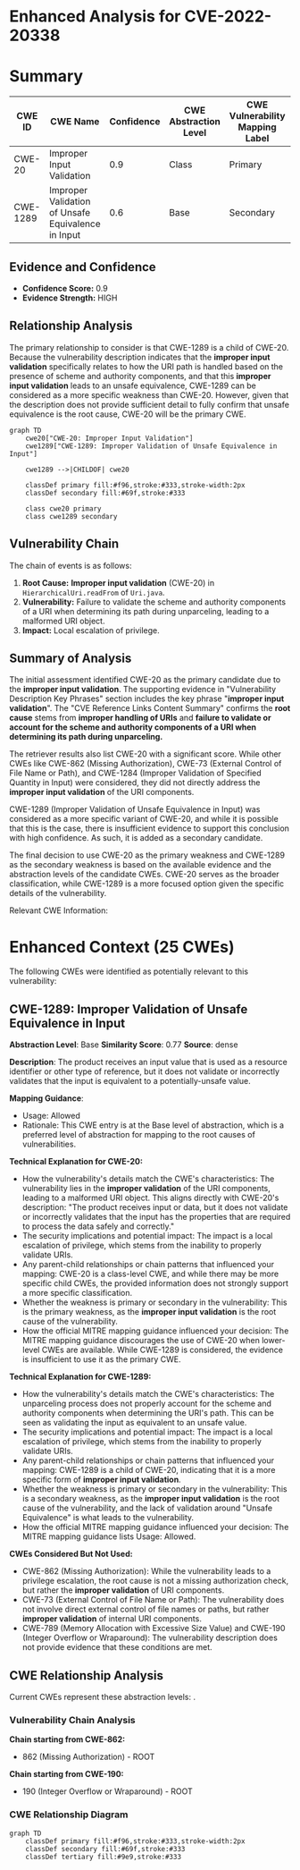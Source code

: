 # Enhanced Analysis for CVE-2022-20338

# Summary
| CWE ID | CWE Name | Confidence | CWE Abstraction Level | CWE Vulnerability Mapping Label | CWE-Vulnerability Mapping Notes |
|---|---|---|---|---|---|
| CWE-20 | Improper Input Validation | 0.9 | Class | Primary | Allowed-with-Review |
| CWE-1289 | Improper Validation of Unsafe Equivalence in Input | 0.6 | Base | Secondary | Allowed |

## Evidence and Confidence

*   **Confidence Score:** 0.9
*   **Evidence Strength:** HIGH

## Relationship Analysis
The primary relationship to consider is that CWE-1289 is a child of CWE-20. Because the vulnerability description indicates that the **improper input validation** specifically relates to how the URI path is handled based on the presence of scheme and authority components, and that this **improper input validation** leads to an unsafe equivalence, CWE-1289 can be considered as a more specific weakness than CWE-20. However, given that the description does not provide sufficient detail to fully confirm that unsafe equivalence is the root cause, CWE-20 will be the primary CWE.

```mermaid
graph TD
    cwe20["CWE-20: Improper Input Validation"]
    cwe1289["CWE-1289: Improper Validation of Unsafe Equivalence in Input"]

    cwe1289 -->|CHILDOF| cwe20
    
    classDef primary fill:#f96,stroke:#333,stroke-width:2px
    classDef secondary fill:#69f,stroke:#333
    
    class cwe20 primary
    class cwe1289 secondary
```

## Vulnerability Chain
The chain of events is as follows:
1.  **Root Cause:** **Improper input validation** (CWE-20) in `HierarchicalUri.readFrom` of `Uri.java`.
2.  **Vulnerability:** Failure to validate the scheme and authority components of a URI when determining its path during unparceling, leading to a malformed URI object.
3.  **Impact:** Local escalation of privilege.

## Summary of Analysis
The initial assessment identified CWE-20 as the primary candidate due to the **improper input validation**. The supporting evidence in "Vulnerability Description Key Phrases" section includes the key phrase "**improper input validation**". The "CVE Reference Links Content Summary" confirms the **root cause** stems from **improper handling of URIs** and **failure to validate or account for the scheme and authority components of a URI when determining its path during unparceling.**

The retriever results also list CWE-20 with a significant score. While other CWEs like CWE-862 (Missing Authorization), CWE-73 (External Control of File Name or Path), and CWE-1284 (Improper Validation of Specified Quantity in Input) were considered, they did not directly address the **improper input validation** of the URI components.

CWE-1289 (Improper Validation of Unsafe Equivalence in Input) was considered as a more specific variant of CWE-20, and while it is possible that this is the case, there is insufficient evidence to support this conclusion with high confidence. As such, it is added as a secondary candidate.

The final decision to use CWE-20 as the primary weakness and CWE-1289 as the secondary weakness is based on the available evidence and the abstraction levels of the candidate CWEs. CWE-20 serves as the broader classification, while CWE-1289 is a more focused option given the specific details of the vulnerability.

Relevant CWE Information:

# Enhanced Context (25 CWEs)
The following CWEs were identified as potentially relevant to this vulnerability:

## CWE-1289: Improper Validation of Unsafe Equivalence in Input
**Abstraction Level**: Base
**Similarity Score**: 0.77
**Source**: dense

**Description**:
The product receives an input value that is used as a resource identifier or other type of reference, but it does not validate or incorrectly validates that the input is equivalent to a potentially-unsafe value.

**Mapping Guidance**:
- Usage: Allowed
- Rationale: This CWE entry is at the Base level of abstraction, which is a preferred level of abstraction for mapping to the root causes of vulnerabilities.

**Technical Explanation for CWE-20:**

*   How the vulnerability's details match the CWE's characteristics: The vulnerability lies in the **improper validation** of the URI components, leading to a malformed URI object. This aligns directly with CWE-20's description: "The product receives input or data, but it does not validate or incorrectly validates that the input has the properties that are required to process the data safely and correctly."
*   The security implications and potential impact: The impact is a local escalation of privilege, which stems from the inability to properly validate URIs.
*   Any parent-child relationships or chain patterns that influenced your mapping: CWE-20 is a class-level CWE, and while there may be more specific child CWEs, the provided information does not strongly support a more specific classification.
*   Whether the weakness is primary or secondary in the vulnerability: This is the primary weakness, as the **improper input validation** is the root cause of the vulnerability.
*   How the official MITRE mapping guidance influenced your decision: The MITRE mapping guidance discourages the use of CWE-20 when lower-level CWEs are available. While CWE-1289 is considered, the evidence is insufficient to use it as the primary CWE.

**Technical Explanation for CWE-1289:**

*   How the vulnerability's details match the CWE's characteristics: The unparceling process does not properly account for the scheme and authority components when determining the URI's path. This can be seen as validating the input as equivalent to an unsafe value.
*   The security implications and potential impact: The impact is a local escalation of privilege, which stems from the inability to properly validate URIs.
*   Any parent-child relationships or chain patterns that influenced your mapping: CWE-1289 is a child of CWE-20, indicating that it is a more specific form of **improper input validation**.
*   Whether the weakness is primary or secondary in the vulnerability: This is a secondary weakness, as the **improper input validation** is the root cause of the vulnerability, and the lack of validation around "Unsafe Equivalence" is what leads to the vulnerability.
*   How the official MITRE mapping guidance influenced your decision: The MITRE mapping guidance lists Usage: Allowed.

**CWEs Considered But Not Used:**

*   CWE-862 (Missing Authorization): While the vulnerability leads to a privilege escalation, the root cause is not a missing authorization check, but rather the **improper validation** of URI components.
*   CWE-73 (External Control of File Name or Path): The vulnerability does not involve direct external control of file names or paths, but rather **improper validation** of internal URI components.
*   CWE-789 (Memory Allocation with Excessive Size Value) and CWE-190 (Integer Overflow or Wraparound): The vulnerability description does not provide evidence that these conditions are met.


## CWE Relationship Analysis

Current CWEs represent these abstraction levels: .


### Vulnerability Chain Analysis

**Chain starting from CWE-862:**
- 862 (Missing Authorization) - ROOT


**Chain starting from CWE-190:**
- 190 (Integer Overflow or Wraparound) - ROOT



### CWE Relationship Diagram

```mermaid
graph TD
    classDef primary fill:#f96,stroke:#333,stroke-width:2px
    classDef secondary fill:#69f,stroke:#333
    classDef tertiary fill:#9e9,stroke:#333
```